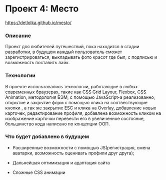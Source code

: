 # Проект 4: Место
 https://detlolka.github.io/mesto/

### Описание

Проект для любителей путешествий, пока находится в стадии разработки, в будущем каждый пользователь сможет зарегистрироваться, выкладывать фото красот где был, с подписью и возможность поставить лайк.

### Технологии

В проекте использовались технологии, работающие в любых современных браузерах, такие как CSS Grid Layour, Flexbox, CSS Animation, методология БЭМ, c помощью JavaScript-а реализованно, открытие и закрытие форм с помощью клика на соотвествующие кнопки , а так же закрытие  ESC и клика на Overlay, добавление новых карточек, редактирование профиля, добавлена возможность кликом на изображение карточки перевести его в увеличенное состояние, большинство кода написано по концепции ООП.


### Что будет добавлено в будущем

* Расширенные возможности с помощью JS(регистрация, смена аватарки, возможность оценивать профили друг друга);

* Дальнейшая оптимизация и адаптация сайта

* Сложные CSS анимации




